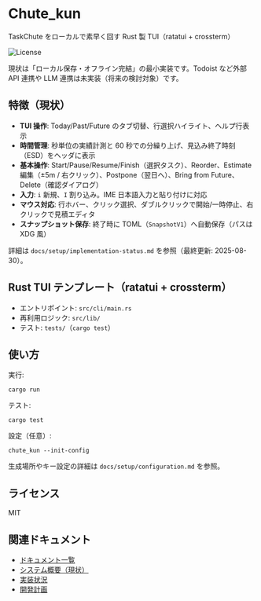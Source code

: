 # Chute_kun

TaskChute をローカルで素早く回す Rust 製 TUI（ratatui + crossterm）

![License](https://img.shields.io/badge/license-MIT-green.svg)

現状は「ローカル保存・オフライン完結」の最小実装です。Todoist など外部 API 連携や LLM 連携は未実装（将来の検討対象）です。

## 特徴（現状）

- **TUI 操作**: Today/Past/Future のタブ切替、行選択ハイライト、ヘルプ行表示
- **時間管理**: 秒単位の実績計測と 60 秒での分繰り上げ、見込み終了時刻（ESD）をヘッダに表示
- **基本操作**: Start/Pause/Resume/Finish（選択タスク）、Reorder、Estimate 編集（±5m / 右クリック）、Postpone（翌日へ）、Bring from Future、Delete（確認ダイアログ）
- **入力**: `i` 新規、`I` 割り込み。IME 日本語入力と貼り付けに対応
- **マウス対応**: 行ホバー、クリック選択、ダブルクリックで開始/一時停止、右クリックで見積エディタ
- **スナップショット保存**: 終了時に TOML（`SnapshotV1`）へ自動保存（パスは XDG 風）

詳細は `docs/setup/implementation-status.md` を参照（最終更新: 2025-08-30）。

## Rust TUI テンプレート（ratatui + crossterm）

- エントリポイント: `src/cli/main.rs`
- 再利用ロジック: `src/lib/`
- テスト: `tests/`（`cargo test`）

## 使い方

実行:

```
cargo run
```

テスト:

```
cargo test
```

設定（任意）:

```
chute_kun --init-config
```

生成場所やキー設定の詳細は `docs/setup/configuration.md` を参照。

## ライセンス

MIT

## 関連ドキュメント

- [ドキュメント一覧](docs/README.md)
- [システム概要（現状）](docs/system-overview.md)
- [実装状況](docs/setup/implementation-status.md)
- [開発計画](docs/planning/development-plan.md)
